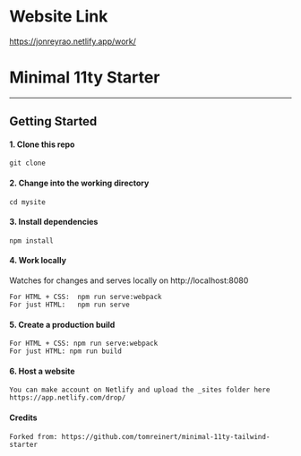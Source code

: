 # Website Link
https://jonreyrao.netlify.app/work/

# Minimal 11ty Starter
 

---

## Getting Started


#### 1. Clone this repo
```
git clone 
```
#### 2. Change into the working directory

```
cd mysite
```

#### 3. Install dependencies

```
npm install
```

#### 4. Work locally
Watches for changes and serves locally on http://localhost:8080
```
For HTML + CSS:  npm run serve:webpack  
For just HTML:   npm run serve
```

#### 5. Create a production build

```
For HTML + CSS: npm run serve:webpack   
For just HTML: npm run build  
```

#### 6. Host a website
```
You can make account on Netlify and upload the _sites folder here
https://app.netlify.com/drop/
```



#### Credits 
```
Forked from: https://github.com/tomreinert/minimal-11ty-tailwind-starter
```

